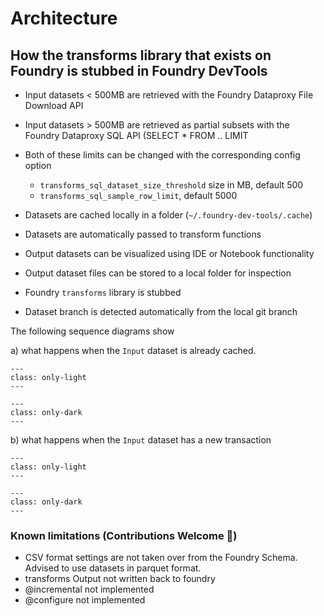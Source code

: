# Architecture

## How the transforms library that exists on Foundry is stubbed in Foundry DevTools

* Input datasets < 500MB are retrieved with the Foundry Dataproxy File Download API
* Input datasets > 500MB are retrieved as partial subsets with the Foundry Dataproxy SQL API (SELECT * FROM .. LIMIT
  
* Both of these limits can be changed with the corresponding config option
  * `transforms_sql_dataset_size_threshold` size in MB, default 500
  * `transforms_sql_sample_row_limit`, default 5000
* Datasets are cached locally in a folder (`~/.foundry-dev-tools/.cache`)
* Datasets are automatically passed to transform functions
* Output datasets can be visualized using IDE or Notebook functionality
* Output dataset files can be stored to a local folder for inspection
* Foundry `transforms` library is stubbed
* Dataset branch is detected automatically from the local git branch


The following sequence diagrams show  

a) what happens when the `Input` dataset is already cached.
```{image} pictures/mermaid-diagram-already-cached-light.svg
---
class: only-light
---
```
```{image} pictures/mermaid-diagram-already-cached-dark.svg
---
class: only-dark
---
```  

b) what happens when the `Input` dataset has a new transaction  

```{image} pictures/mermaid-diagram-new-transaction-light.svg
---
class: only-light
---
```
```{image} pictures/mermaid-diagram-new-transaction-dark.svg
---
class: only-dark
---
```


### Known limitations (Contributions Welcome 🤗)

* CSV format settings are not taken over from the Foundry Schema. Advised to use datasets in parquet format.
* transforms Output not written back to foundry
* @incremental not implemented
* @configure not implemented
